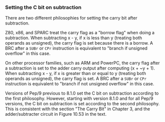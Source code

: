 ### Setting the C bit on subtraction

There are two different philosophies for setting the carry bit after subtraction.

Z80, x86, and SPARC treat the carry flag as a "borrow flag" when doing a subtraction. When subtracting x - y, if x is less than y (treating both operands as unsigned), the carry flag is set because there is a borrow. A BRC after a `SUBr` or `CPr` instruction is equivalent to "branch if unsigned overflow" in this case.

On other processor families, such as ARM and PowerPC, the carry flag after a subtraction is set to the adder carry output after computing (x + ~y + 1). When subtracting x - y, if x is greater than or equal to y (treating both operands as unsigned), the carry flag is set. A BRC after a `SUBr` or `CPr` instruction is equivalent to "branch if not unsigned overflow" in this case.

Versions of Pep/9 previous to 8.1.0 set the C bit on subtraction according to the first philosophy. However, starting with version 8.1.0 and for all Pep/9 versions, the C bit on subtraction is set according to the second philosophy. This is consistent with the section "The Carry Bit" in Chapter 3, and the adder/subtracter circuit in Figure 10.53 in the text.
